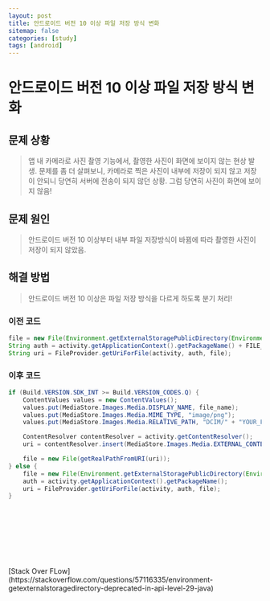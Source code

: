 ```yaml
---
layout: post
title: 안드로이드 버전 10 이상 파일 저장 방식 변화 
sitemap: false
categories: [study]
tags: [android]
---
```


# 안드로이드 버전 10 이상 파일 저장 방식 변화 

## 문제 상황
> 앱 내 카메라로 사진 촬영 기능에서, 촬영한 사진이 화면에 보이지 않는 현상 발생. 
> 문제를 좀 더 살펴보니, 카메라로 찍은 사진이 내부에 저장이 되지 않고 저장이 안되니 당연히 서버에 전송이 되지 않던 상황. 
> 그럼 당연히 사진이 화면에 보이지 않음!

## 문제 원인
> 안드로이드 버전 10 이상부터 내부 파일 저장방식이 바뀜에 따라 촬영한 사진이 저장이 되지 않았음. 

## 해결 방법
> 안드로이드 버전 10 이상은 파일 저장 방식을 다르게 하도록 분기 처리!

### 이전 코드 
~~~java
file = new File(Environment.getExternalStoragePublicDirectory(Environment, DIRECTORY_DCIM), file_name);
String auth = activity.getApplicationContext().getPackageName() + FILE_PROVIDER;
String uri = FileProvider.getUriForFile(activity, auth, file);
~~~

### 이후 코드
~~~java
if (Build.VERSION.SDK_INT >= Build.VERSION_CODES.Q) {
    ContentValues values = new ContentValues();
    values.put(MediaStore.Images.Media.DISPLAY_NAME, file_name);
    values.put(MediaStore.Images.Media.MIME_TYPE, "image/png");
    values.put(MediaStore.Images.Media.RELATIVE_PATH, "DCIM/" + "YOUR_FOLDER");

    ContentResolver contentResolver = activity.getContentResolver();
    uri = contentResolver.insert(MediaStore.Images.Media.EXTERNAL_CONTENT_URI, values);

    file = new File(getRealPathFromURI(uri));
} else {
    file = new File(Environment.getExternalStoragePublicDirectory(Environment, DIRECTORY_DCIM), file_name);
    auth = activity.getApplicationContext().getPackageName();
    uri = FileProvider.getUriForFile(activity, auth, file);
}
~~~


<br>
<br>
<br>
<br>
<br>
<br>
<br>
[Stack Over FLow](https://stackoverflow.com/questions/57116335/environment-getexternalstoragedirectory-deprecated-in-api-level-29-java)

